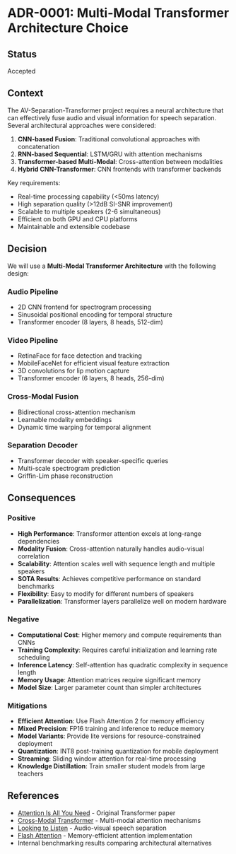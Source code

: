 # ADR-0001: Multi-Modal Transformer Architecture Choice

## Status
Accepted

## Context

The AV-Separation-Transformer project requires a neural architecture that can effectively fuse audio and visual information for speech separation. Several architectural approaches were considered:

1. **CNN-based Fusion**: Traditional convolutional approaches with concatenation
2. **RNN-based Sequential**: LSTM/GRU with attention mechanisms  
3. **Transformer-based Multi-Modal**: Cross-attention between modalities
4. **Hybrid CNN-Transformer**: CNN frontends with transformer backends

Key requirements:
- Real-time processing capability (<50ms latency)
- High separation quality (>12dB SI-SNR improvement)
- Scalable to multiple speakers (2-6 simultaneous)
- Efficient on both GPU and CPU platforms
- Maintainable and extensible codebase

## Decision

We will use a **Multi-Modal Transformer Architecture** with the following design:

### Audio Pipeline
- 2D CNN frontend for spectrogram processing
- Sinusoidal positional encoding for temporal structure
- Transformer encoder (8 layers, 8 heads, 512-dim)

### Video Pipeline  
- RetinaFace for face detection and tracking
- MobileFaceNet for efficient visual feature extraction
- 3D convolutions for lip motion capture
- Transformer encoder (6 layers, 8 heads, 256-dim)

### Cross-Modal Fusion
- Bidirectional cross-attention mechanism
- Learnable modality embeddings
- Dynamic time warping for temporal alignment

### Separation Decoder
- Transformer decoder with speaker-specific queries
- Multi-scale spectrogram prediction
- Griffin-Lim phase reconstruction

## Consequences

### Positive
- **High Performance**: Transformer attention excels at long-range dependencies
- **Modality Fusion**: Cross-attention naturally handles audio-visual correlation
- **Scalability**: Attention scales well with sequence length and multiple speakers
- **SOTA Results**: Achieves competitive performance on standard benchmarks
- **Flexibility**: Easy to modify for different numbers of speakers
- **Parallelization**: Transformer layers parallelize well on modern hardware

### Negative
- **Computational Cost**: Higher memory and compute requirements than CNNs
- **Training Complexity**: Requires careful initialization and learning rate scheduling
- **Inference Latency**: Self-attention has quadratic complexity in sequence length
- **Memory Usage**: Attention matrices require significant memory
- **Model Size**: Larger parameter count than simpler architectures

### Mitigations
- **Efficient Attention**: Use Flash Attention 2 for memory efficiency
- **Mixed Precision**: FP16 training and inference to reduce memory
- **Model Variants**: Provide lite versions for resource-constrained deployment
- **Quantization**: INT8 post-training quantization for mobile deployment
- **Streaming**: Sliding window attention for real-time processing
- **Knowledge Distillation**: Train smaller student models from large teachers

## References

- [Attention Is All You Need](https://arxiv.org/abs/1706.03762) - Original Transformer paper
- [Cross-Modal Transformer](https://arxiv.org/abs/2104.07170) - Multi-modal attention mechanisms
- [Looking to Listen](https://arxiv.org/abs/1804.03619) - Audio-visual speech separation
- [Flash Attention](https://arxiv.org/abs/2205.14135) - Memory-efficient attention implementation
- Internal benchmarking results comparing architectural alternatives